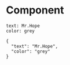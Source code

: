 # Component

```component Badge
text: Mr.Hope
color: grey
```

```component Badge
{
  "text": "Mr.Hope",
  "color": "grey"
}
```
